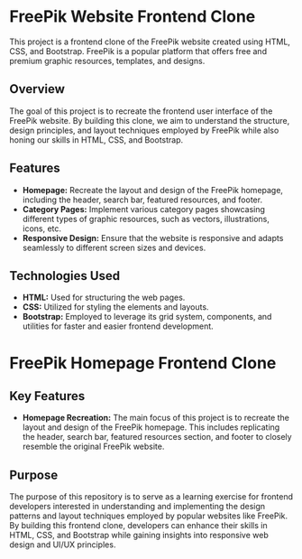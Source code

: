 # FreePik Website Frontend Clone

This project is a frontend clone of the FreePik website created using HTML, CSS, and Bootstrap. FreePik is a popular platform that offers free and premium graphic resources, templates, and designs.

## Overview

The goal of this project is to recreate the frontend user interface of the FreePik website. By building this clone, we aim to understand the structure, design principles, and layout techniques employed by FreePik while also honing our skills in HTML, CSS, and Bootstrap.

## Features

- **Homepage:** Recreate the layout and design of the FreePik homepage, including the header, search bar, featured resources, and footer.
- **Category Pages:** Implement various category pages showcasing different types of graphic resources, such as vectors, illustrations, icons, etc.
- **Responsive Design:** Ensure that the website is responsive and adapts seamlessly to different screen sizes and devices.

## Technologies Used

- **HTML:** Used for structuring the web pages.
- **CSS:** Utilized for styling the elements and layouts.
- **Bootstrap:** Employed to leverage its grid system, components, and utilities for faster and easier frontend development.

# FreePik Homepage Frontend Clone

## Key Features

- **Homepage Recreation:** The main focus of this project is to recreate the layout and design of the FreePik homepage. This includes replicating the header, search bar, featured resources section, and footer to closely resemble the original FreePik website.

## Purpose

The purpose of this repository is to serve as a learning exercise for frontend developers interested in understanding and implementing the design patterns and layout techniques employed by popular websites like FreePik. By building this frontend clone, developers can enhance their skills in HTML, CSS, and Bootstrap while gaining insights into responsive web design and UI/UX principles.

